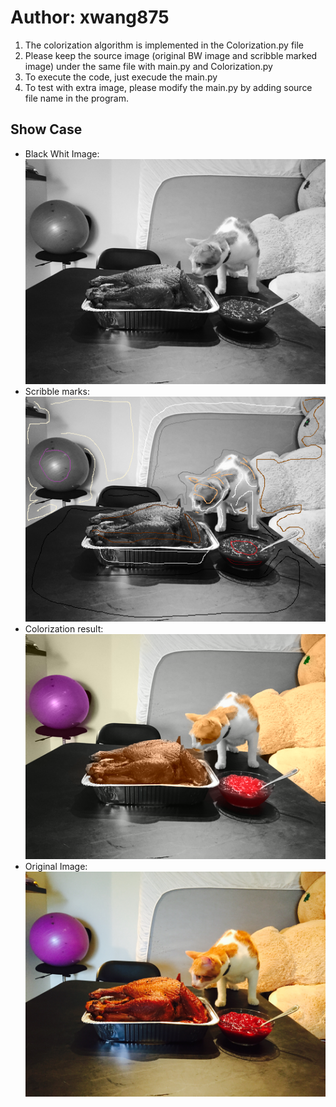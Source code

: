 # Author: xwang875
1. The colorization algorithm is implemented in the Colorization.py file
2. Please keep the source image (original BW image and scribble marked image) under the same file with main.py and Colorization.py
3. To execute the code, just execude the main.py
4. To test with extra image, please modify the main.py by adding source file name in the program.
## Show Case
* Black Whit Image:<br/>
![xwang875](./Cat_Turkey_50.bmp)
* Scribble marks:<br/>
![xwang875](./Cat_Turkey_50M.bmp)
* Colorization result:<br/>
![xwang875](./Result3_res.bmp)
* Original Image:<br/>
![xwang875](./car_turkey_ori.JPG)